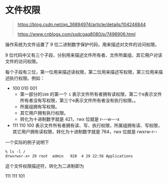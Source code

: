 # 文件权限

> https://blog.csdn.net/qq_36894974/article/details/104246844
>
> https://www.cnblogs.com/sxdcgaq8080/p/7498906.html

操作系统为文件设置了 9 位二进制数字保护代码，用来描述对文件的访问权限。

9 位代码中又有三个子段，分别用来描述文件所有者、文件所属组、其它用户对该文件的访问权限。

每个子段有三位，第一位用来描述读权限，第二位用来描述写权限，第三位用来描述执行权限。例如：

- 100 010 001 
  - 第一部分的`100` 的第一个 `1` 表示文件所有者拥有读权限，第二个`0`表示文件所有者没有写权限，第三个`0`表示文件所有者没有执行权限。。
  - 所属组拥有写权限。
  - 其它用户拥有执行权限。
  - 转化为十进制数字就是 421，rwx 位就是 r---w---x
- 111 110 100 表示文件所有者拥有读、写、执行权限，所属组拥有读、写权限，其它用户拥有读权限，转化为十进制数字就是 764，rwx 位就是 rwxrw-r--

一个实际的例子说明下

```
% ls -l /
drwxrwxr-x+ 29 root  admin   928  4 29 22:56 Applications
```

这个文件权限描述符，转化为二进制即为

111 111 101

